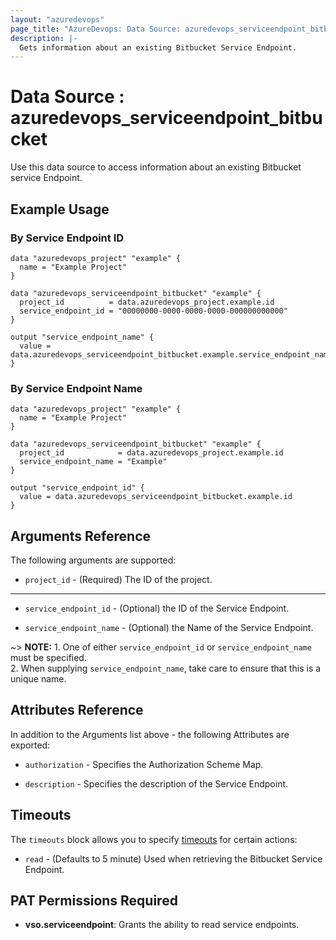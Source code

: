 ```yaml
---
layout: "azuredevops"
page_title: "AzureDevops: Data Source: azuredevops_serviceendpoint_bitbucket"
description: |-
  Gets information about an existing Bitbucket Service Endpoint.
---
```


# Data Source : azuredevops_serviceendpoint_bitbucket

Use this data source to access information about an existing Bitbucket service Endpoint.

## Example Usage

### By Service Endpoint ID

```hcl
data "azuredevops_project" "example" {
  name = "Example Project"
}

data "azuredevops_serviceendpoint_bitbucket" "example" {
  project_id          = data.azuredevops_project.example.id
  service_endpoint_id = "00000000-0000-0000-0000-000000000000"
}

output "service_endpoint_name" {
  value = data.azuredevops_serviceendpoint_bitbucket.example.service_endpoint_name
}
```

### By Service Endpoint Name

```hcl
data "azuredevops_project" "example" {
  name = "Example Project"
}

data "azuredevops_serviceendpoint_bitbucket" "example" {
  project_id            = data.azuredevops_project.example.id
  service_endpoint_name = "Example"
}

output "service_endpoint_id" {
  value = data.azuredevops_serviceendpoint_bitbucket.example.id
}
```

## Arguments Reference

The following arguments are supported:

* `project_id` - (Required) The ID of the project.

---

* `service_endpoint_id` - (Optional) the ID of the Service Endpoint.

* `service_endpoint_name` - (Optional) the Name of the Service Endpoint.

~> **NOTE:** 1. One of either `service_endpoint_id` or `service_endpoint_name` must be specified.
    <br>2. When supplying `service_endpoint_name`, take care to ensure that this is a unique name.

## Attributes Reference

In addition to the Arguments list above - the following Attributes are exported:

* `authorization` - Specifies the Authorization Scheme Map.

* `description` - Specifies the description of the Service Endpoint.

## Timeouts

The `timeouts` block allows you to specify [timeouts](https://developer.hashicorp.com/terraform/language/resources/syntax#operation-timeouts) for certain actions:

* `read` - (Defaults to 5 minute) Used when retrieving the Bitbucket Service Endpoint.

## PAT Permissions Required

- **vso.serviceendpoint**: Grants the ability to read service endpoints.
